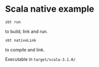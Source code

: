 # Scala native example

```scala
sbt run
```
to build, link and run.

```scala
sbt nativeLink
```
to compile and link.

Executable in `target/scala-3.1.0/`
